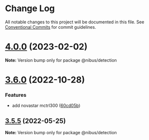 # Change Log

All notable changes to this project will be documented in this file.
See [Conventional Commits](https://conventionalcommits.org) for commit guidelines.

# [4.0.0](https://github.com/sarakusha/nibus/compare/v3.8.0...v4.0.0) (2023-02-02)

**Note:** Version bump only for package @nibus/detection





# [3.6.0](https://github.com/sarakusha/nibus/compare/v3.5.4...v3.6.0) (2022-10-28)


### Features

* add novastar mctrl300 ([60cd05b](https://github.com/sarakusha/nibus/commit/60cd05b64b25bc97b60ea91fe3d7221c7567b161))





## [3.5.5](https://github.com/sarakusha/nibus/compare/v3.5.4...v3.5.5) (2022-05-25)

**Note:** Version bump only for package @nibus/detection
